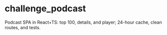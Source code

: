 # challenge_podcast
Podcast SPA in React+TS: top 100, details, and player; 24-hour cache, clean routes, and tests.
